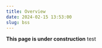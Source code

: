 ```yaml
---
title: Overview
date: 2024-02-15 13:53:00
slug: bss
---
```


**This page is under construction** test

